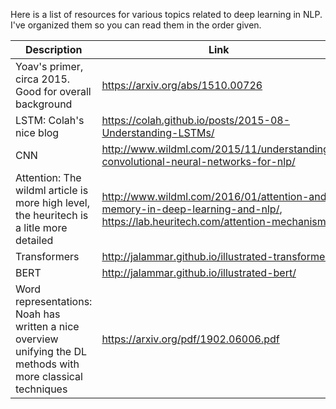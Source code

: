 Here is a list of resources for various topics related to deep learning in NLP. I've organized them so you can read them in the order given.

| Description                                                                                                   | Link                                                                                                                        |
|---------------------------------------------------------------------------------------------------------------|-----------------------------------------------------------------------------------------------------------------------------|
| Yoav's primer, circa 2015. Good for overall background                                                        | https://arxiv.org/abs/1510.00726                                                                                            |
| LSTM: Colah's nice blog                                                                                       | https://colah.github.io/posts/2015-08-Understanding-LSTMs/                                                                  |
| CNN                                                                                                           | http://www.wildml.com/2015/11/understanding-convolutional-neural-networks-for-nlp/                                          |
| Attention: The wildml article is more high level, the heuritech is a litle more detailed                      | http://www.wildml.com/2016/01/attention-and-memory-in-deep-learning-and-nlp/, https://lab.heuritech.com/attention-mechanism |
| Transformers                                                                                                  | http://jalammar.github.io/illustrated-transformer/                                                                          |
| BERT                                                                                                          | http://jalammar.github.io/illustrated-bert/                                                                                 |
| Word representations: Noah has written a nice overview unifying the DL methods with more classical techniques | https://arxiv.org/pdf/1902.06006.pdf                                                                                        |

